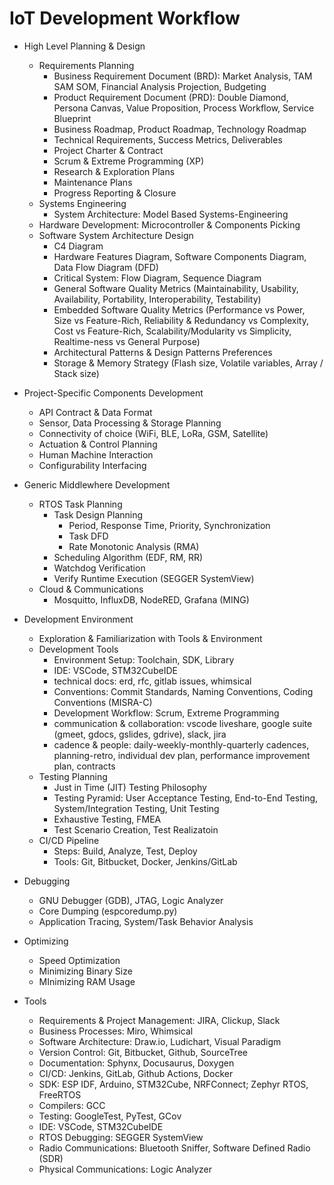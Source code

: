 # IoT Development Workflow

- High Level Planning & Design
    - Requirements Planning
        - Business Requirement Document (BRD): Market Analysis, TAM SAM SOM, Financial Analysis Projection, Budgeting
        - Product Requirement Document (PRD): Double Diamond, Persona Canvas, Value Proposition, Process Workflow, Service Blueprint
        - Business Roadmap, Product Roadmap, Technology Roadmap
        - Technical Requirements, Success Metrics, Deliverables
        - Project Charter & Contract
        - Scrum & Extreme Programming (XP)
        - Research & Exploration Plans
        - Maintenance Plans
        - Progress Reporting & Closure
    - Systems Engineering
        - System Architecture: Model Based Systems-Engineering
    - Hardware Development: Microcontroller & Components Picking
    - Software System Architecture Design
        - C4 Diagram
        - Hardware Features Diagram, Software Components Diagram, Data Flow Diagram (DFD)
        - Critical System: Flow Diagram, Sequence Diagram
        - General Software Quality Metrics (Maintainability, Usability, Availability, Portability, Interoperability, Testability)
        - Embedded Software Quality Metrics (Performance vs Power, Size vs Feature-Rich, Reliability & Redundancy vs Complexity, Cost vs Feature-Rich, Scalability/Modularity vs Simplicity, Realtime-ness vs General Purpose)
        - Architectural Patterns & Design Patterns Preferences
        - Storage & Memory Strategy (Flash size, Volatile variables, Array / Stack size)

- Project-Specific Components Development
    - API Contract & Data Format
    - Sensor, Data Processing & Storage Planning
    - Connectivity of choice (WiFi, BLE, LoRa, GSM, Satellite)
    - Actuation & Control Planning
    - Human Machine Interaction
    - Configurability Interfacing

- Generic Middlewhere Development
    - RTOS Task Planning
        - Task Design Planning
            - Period, Response Time, Priority, Synchronization
            - Task DFD
            - Rate Monotonic Analysis (RMA)
        - Scheduling Algorithm (EDF, RM, RR)
        - Watchdog Verification
        - Verify Runtime Execution (SEGGER SystemView)
    - Cloud & Communications
        - Mosquitto, InfluxDB, NodeRED, Grafana (MING)

- Development Environment
    - Exploration & Familiarization with Tools & Environment
    - Development Tools
        - Environment Setup: Toolchain, SDK, Library
        - IDE: VSCode, STM32CubeIDE
        - technical docs: erd, rfc, gitlab issues, whimsical
        - Conventions: Commit Standards, Naming Conventions, Coding Conventions (MISRA-C)
        - Development Workflow: Scrum, Extreme Programming
        - communication & collaboration: vscode liveshare, google suite (gmeet, gdocs, gslides, gdrive), slack, jira
        - cadence & people: daily-weekly-monthly-quarterly cadences, planning-retro, individual dev plan, performance improvement plan, contracts
    - Testing Planning
        - Just in Time (JIT) Testing Philosophy
        - Testing Pyramid: User Acceptance Testing, End-to-End Testing, System/Integration Testing, Unit Testing
        - Exhaustive Testing, FMEA
        - Test Scenario Creation, Test Realizatoin
    - CI/CD Pipeline
        - Steps: Build, Analyze, Test, Deploy
        - Tools: Git, Bitbucket, Docker, Jenkins/GitLab

- Debugging
    - GNU Debugger (GDB), JTAG, Logic Analyzer
    - Core Dumping (espcoredump.py)
    - Application Tracing, System/Task Behavior Analysis
- Optimizing
    - Speed Optimization
    - Minimizing Binary Size
    - MInimizing RAM Usage

- Tools
    - Requirements & Project Management: JIRA, Clickup, Slack
    - Business Processes: Miro, Whimsical
    - Software Architecture: Draw.io, Ludichart, Visual Paradigm
    - Version Control: Git, Bitbucket, Github, SourceTree
    - Documentation: Sphynx, Docusaurus, Doxygen
    - CI/CD: Jenkins, GitLab, Github Actions, Docker
    - SDK: ESP IDF, Arduino, STM32Cube, NRFConnect; Zephyr RTOS, FreeRTOS
    - Compilers: GCC
    - Testing: GoogleTest, PyTest, GCov
    - IDE: VSCode, STM32CubeIDE
    - RTOS Debugging: SEGGER SystemView
    - Radio Communications: Bluetooth Sniffer, Software Defined Radio (SDR)
    - Physical Communications: Logic Analyzer